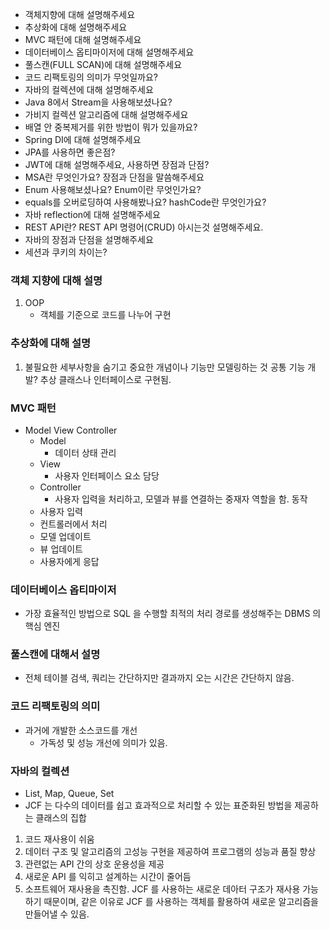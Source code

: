 - 객체지향에 대해 설명해주세요
- 추상화에 대해 설명해주세요
- MVC 패턴에 대해 설명해주세요
- 데이터베이스 옵티마이저에 대해 설명해주세요
- 풀스캔(FULL SCAN)에 대해 설명해주세요
- 코드 리팩토링의 의미가 무엇일까요?
- 자바의 컬렉션에 대해 설명해주세요
- Java 8에서 Stream을 사용해보셨나요?
- 가비지 컬렉션 알고리즘에 대해 설명해주세요
- 배열 안 중복제거를 위한 방법이 뭐가 있을까요?
- Spring DI에 대해 설명해주세요
- JPA를 사용하면 좋은점?
- JWT에 대해 설명해주세요, 사용하면 장점과 단점?
- MSA란 무엇인가요? 장점과 단점을 말씀해주세요
- Enum 사용해보셨나요? Enum이란 무엇인가요?
- equals를 오버로딩하여 사용해봤나요? hashCode란 무엇인가요?
- 자바 reflection에 대해 설명해주세요
- REST API란? REST API 명령어(CRUD) 아시는것 설명해주세요.
- 자바의 장점과 단점을 설명해주세요
- 세션과 쿠키의 차이는?



### 객체 지향에 대해 설명

1. OOP
	* 객체를 기준으로 코드를 나누어 구현


### 추상화에 대해 설명

1. 불필요한 세부사항을 숨기고 중요한 개념이나 기능만 모델링하는 것
		공통 기능 개발?
		추상 클래스나 인터페이스로 구현됨.

### MVC 패턴

* Model View Controller
	* Model
		* 데이터 상태 관리
	* View 
		* 사용자 인터페이스 요소 담당
	* Controller
		* 사용자 입력을 처리하고, 모델과 뷰를 연결하는 중재자 역할을 함.
	동작
	* 사용자 입력
	* 컨트롤러에서 처리
	* 모델 업데이트
	* 뷰 업데이트
	* 사용자에게 응답

### 데이터베이스 옵티마이저

* 가장 효율적인 방법으로 SQL 을 수행할 최적의 처리 경로를 생성해주는 DBMS 의 핵심 엔진

### 풀스캔에 대해서 설명

* 전체 테이블 검색, 쿼리는 간단하지만 결과까지 오는 시간은 간단하지 않음.

### 코드 리팩토링의 의미

* 과거에 개발한 소스코드를 개선
	* 가독성 및 성능 개선에 의미가 있음.

### 자바의 컬렉션 

* List, Map, Queue, Set
* JCF 는 다수의 데이터를 쉽고 효과적으로 처리할 수 있는 표준화된 방법을 제공하는 클래스의 집합

1. 코드 재사용이 쉬움
2. 데이터 구조 및 알고리즘의 고성능 구현을 제공하여 프로그램의 성능과 품질 향상
3. 관련없는 API 간의 상호 운용성을 제공
4. 새로운 API 를 익히고 설계하는 시간이 줄어듬
5. 소프트웨어 재사용을 촉진함. JCF 를 사용하는 새로운 데아터 구조가 재사용 가능하기 때문이며, 같은 이유로 JCF 를 사용하는 객체를 활용하여 새로운 알고리즘을 만들어낼 수 있음.